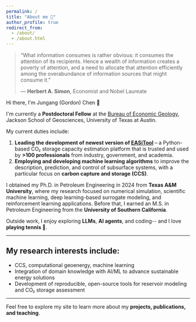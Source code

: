 ```yaml
---
permalink: /
title: "About me 👋"
author_profile: true
redirect_from: 
  - /about/
  - /about.html
---
```


> “What information consumes is rather obvious: it consumes the attention of its recipients. Hence a wealth of information creates a poverty of attention, and a need to allocate that attention efficiently among the overabundance of information sources that might consume it.”
>
> — **Herbert A. Simon**, Economist and Nobel Laureate

Hi there, I'm Jungang (Gordon) Chen 🐳  

I'm currently a **Postdoctoral Fellow** at the [Bureau of Economic Geology](https://www.beg.utexas.edu/), Jackson School of Geosciences, University of Texas at Austin.  

My current duties include:  
1. **Leading the development of newest version of [EASiTool](https://gccc.beg.utexas.edu/easitool)** – a Python-based CO₂ storage capacity estimation platform that is trusted and used by **>100 professionals** from industry, government, and academia.  
2. **Employing and developing machine learning algorithms** to improve the description, prediction, and control of subsurface systems, with a particular focus on **carbon capture and storage (CCS)**.

I obtained my Ph.D. in Petroleum Engineering in 2024 from **Texas A&M University**, where my research focused on numerical simulation, scientific machine learning, deep learning-based surrogate modeling, and reinforcement learning applications. Before that, I earned an M.S. in Petroleum Engineering from the **University of Southern California**.

Outside work, I enjoy exploring **LLMs**, **AI agents**, and coding-- and I love **playing tennis 🎾**.  

---

## My research interests include:

- CCS, computational geoenergy, machine learning
- Integration of domain knowledge with AI/ML to advance sustainable energy solutions  
- Development of reproducible, open-source tools for reservoir modeling and CO₂ storage assessment  

---

Feel free to explore my site to learn more about my **projects, publications, and teaching**.
